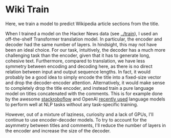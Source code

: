 # Wiki Train
Here, we train a model to predict Wikipedia article sections from the title.

When I trained a model on the Hacker News data (see [../train](../train)), I used an off-the-shelf Transformer translation model. In particular, the encoder and decoder had the same number of layers. In hindsight, this may not have been an ideal choice. For our task, intuitively, the decoder has a much more challenging task than the encoder, given that it has to generate long, cohesive text. Furthermore, compared to translation, we have less symmetry between encoding and decoding here, as there is no direct relation between input and output sequence lengths. In fact, it would probably be a good idea to simply encode the title into a fixed-size vector and drop the decoder-encoder attention. Alternatively, it would make sense to completely drop the title encoder, and instead train a pure language model on titles concatenated with the comments. This is for example done by the awesome [stackroboflow](https://stackroboflow.com) and OpenAI [recently used](https://openai.com/blog/better-language-models/) language models to perform well at NLP tasks without any task-specific training.

However, out of a mixture of laziness, curiosity and a lack of GPUs, I'll continue to use encoder-decoder models. To try to account for the asymmetry between titles and comments, I'll reduce the number of layers in the encoder and increase the size of the decoder.
